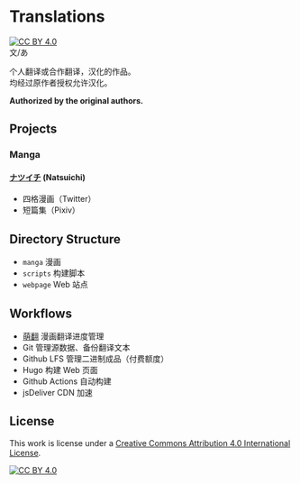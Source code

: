 # Translations
[![CC BY 4.0][cc-by-shield]][cc-by]  
文/あ

个人翻译或合作翻译，汉化的作品。  
均经过原作者授权允许汉化。

**Authorized by the original authors.**

## Projects

### Manga

#### [ナツイチ](https://twitter.com/natsuichi_721) (Natsuichi)

- 四格漫画（Twitter）
- 短篇集（Pixiv）

## Directory Structure

- `manga` 漫画
- `scripts` 构建脚本
- `webpage` Web 站点

## Workflows

- [萌翻](https://moeflow.com) 漫画翻译进度管理
- Git 管理源数据、备份翻译文本
- Github LFS 管理二进制成品（付费额度）
- Hugo 构建 Web 页面
- Github Actions 自动构建
- jsDeliver CDN 加速

## License
This work is license under a
[Creative Commons Attribution 4.0 International License][cc-by].

[![CC BY 4.0][cc-by-image]][cc-by]

[cc-by]: http://creativecommons.org/licenses/by/4.0/
[cc-by-image]: https://i.creativecommons.org/l/by/4.0/88x31.png
[cc-by-shield]: https://img.shields.io/badge/License-CC%20BY%204.0-lightgrey.svg

